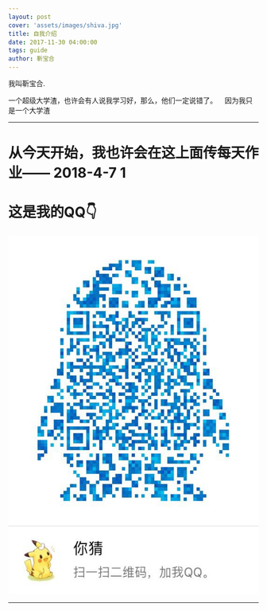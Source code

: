 ```yaml
---
layout: post
cover: 'assets/images/shiva.jpg'
title: 自我介绍
date: 2017-11-30 04:00:00
tags: guide
author: 靳宝合
---
```


<p>我叫靳宝合.</p>


<p >一个超级大学渣，也许会有人说我学习好，那么，他们一定说错了。
    因为我只是一个大学渣</p>


<hr />

<h1 id="heading1">从今天开始，我也许会在这上面传每天作业—— 2018-4-7 1</h1>
<h1 id="2">这是我的QQ👇</h1>
<img src="/assets/images/二维码.jpg" width="540"height="720"><img>


<hr />
